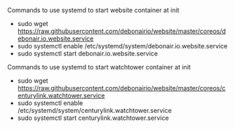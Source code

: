 Commands to use systemd to start website container at init
* sudo wget https://raw.githubusercontent.com/debonairio/website/master/coreos/debonair.io.website.service
* sudo systemctl enable /etc/systemd/system/debonair.io.website.service
* sudo systemctl start debonair.io.website.service

Commands to use systemd to start watchtower container at init
* sudo wget https://raw.githubusercontent.com/debonairio/website/master/coreos/centurylink.watchtower.service
* sudo systemctl enable /etc/systemd/system/centurylink.watchtower.service
* sudo systemctl start centurylink.watchtower.service
